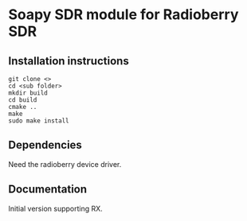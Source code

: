 # Soapy SDR module for Radioberry SDR

## Installation instructions

```
git clone <>
cd <sub folder>
mkdir build
cd build
cmake ..
make
sudo make install
```

## Dependencies

Need the radioberry device driver.

## Documentation

Initial version supporting RX. 
